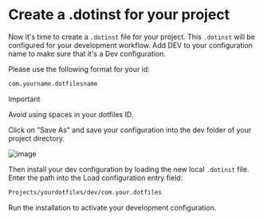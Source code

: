 # Create a .dotinst for your project

Now it's time to create a `.dotinst` file for your project. This `.dotinst` will be configured for your development workflow. Add DEV to your configuration name to make sure that it's a Dev configuration.

Please use the following format for your id:

```sh
com.yourname.dotfilesname
```
> [!IMPORTANT]
> Avoid using spaces in your dotfiles ID.

Click on "Save As" and save your configuration into the dev folder of your project directory.

![image](/addproject.jpg)

Then install your dev configuration by loading the new local `.dotinst` file. Enter the path into the Load configuration entry field:

```sh
Projects/yourdotfiles/dev/com.your.dotfiles
```
Run the installation to activate your development configuration.